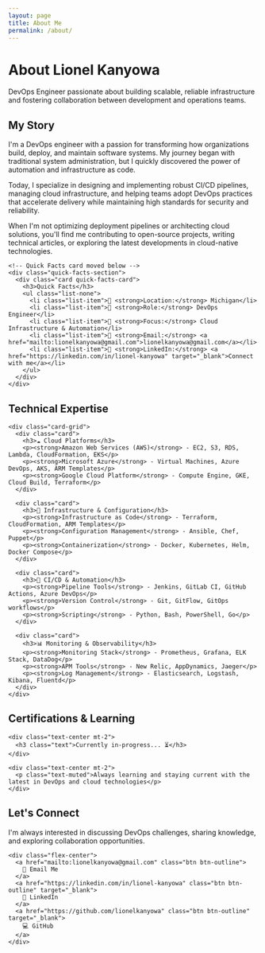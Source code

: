 ```yaml
---
layout: page
title: About Me
permalink: /about/
---
```


<div class="hero section-small">
  <div class="wrapper">
    <h1>About Lionel Kanyowa</h1>
    <p class="hero-subtitle">DevOps Engineer passionate about building scalable, reliable infrastructure and fostering collaboration between development and operations teams.</p>
  </div>
</div>

<section class="section-small">
  <div class="wrapper">
    <!-- Full-width My Story section -->
    <div class="story-section">
      <h2>My Story</h2>
      <div class="story-content">
        <p>
          I'm a DevOps engineer with a passion for transforming how organizations build, deploy, and maintain software systems. My journey began with traditional system administration, but I quickly discovered the power of automation and infrastructure as code.
        </p>
        <p>
          Today, I specialize in designing and implementing robust CI/CD pipelines, managing cloud infrastructure, and helping teams adopt DevOps practices that accelerate delivery while maintaining high standards for security and reliability.
        </p>
        <p>
          When I'm not optimizing deployment pipelines or architecting cloud solutions, you'll find me contributing to open-source projects, writing technical articles, or exploring the latest developments in cloud-native technologies.
        </p>
      </div>
    </div>
    
    <!-- Quick Facts card moved below -->
    <div class="quick-facts-section">
      <div class="card quick-facts-card">
        <h3>Quick Facts</h3>
        <ul class="list-none">
          <li class="list-item">📍 <strong>Location:</strong> Michigan</li>
          <li class="list-item">💼 <strong>Role:</strong> DevOps Engineer</li>
          <li class="list-item">🎯 <strong>Focus:</strong> Cloud Infrastructure & Automation</li>
          <li class="list-item">📧 <strong>Email:</strong> <a href="mailto:lionelkanyowa@gmail.com">lionelkanyowa@gmail.com</a></li>
          <li class="list-item">🔗 <strong>LinkedIn:</strong> <a href="https://linkedin.com/in/lionel-kanyowa" target="_blank">Connect with me</a></li>
        </ul>
      </div>
    </div>
  </div>
</section>

<section class="section-standard">
  <div class="wrapper">
    <h2 class="text-center mb-3">Technical Expertise</h2>
    
    <div class="card-grid">
      <div class="card">
        <h3>☁️ Cloud Platforms</h3>
        <p><strong>Amazon Web Services (AWS)</strong> - EC2, S3, RDS, Lambda, CloudFormation, EKS</p>
        <p><strong>Microsoft Azure</strong> - Virtual Machines, Azure DevOps, AKS, ARM Templates</p>
        <p><strong>Google Cloud Platform</strong> - Compute Engine, GKE, Cloud Build, Terraform</p>
      </div>
      
      <div class="card">
        <h3>🔧 Infrastructure & Configuration</h3>
        <p><strong>Infrastructure as Code</strong> - Terraform, CloudFormation, ARM Templates</p>
        <p><strong>Configuration Management</strong> - Ansible, Chef, Puppet</p>
        <p><strong>Containerization</strong> - Docker, Kubernetes, Helm, Docker Compose</p>
      </div>
      
      <div class="card">
        <h3>🚀 CI/CD & Automation</h3>
        <p><strong>Pipeline Tools</strong> - Jenkins, GitLab CI, GitHub Actions, Azure DevOps</p>
        <p><strong>Version Control</strong> - Git, GitFlow, GitOps workflows</p>
        <p><strong>Scripting</strong> - Python, Bash, PowerShell, Go</p>
      </div>
      
      <div class="card">
        <h3>📊 Monitoring & Observability</h3>
        <p><strong>Monitoring Stack</strong> - Prometheus, Grafana, ELK Stack, DataDog</p>
        <p><strong>APM Tools</strong> - New Relic, AppDynamics, Jaeger</p>
        <p><strong>Log Management</strong> - Elasticsearch, Logstash, Kibana, Fluentd</p>
      </div>
    </div>
  </div>
</section>

<section class="section-alt">
  <div class="wrapper">
    <h2 class="text-center mb-3">Certifications & Learning</h2>
    
    <div class="text-center mt-2">
      <h3 class="text">Currently in-progress... ⏳</h3>
    </div>

    <div class="text-center mt-2">
      <p class="text-muted">Always learning and staying current with the latest in DevOps and cloud technologies</p>
    </div>
  </div>
</section>

<section class="section-standard">
  <div class="wrapper text-center">
    <h2>Let's Connect</h2>
    <p class="text-muted mb-2">
      I'm always interested in discussing DevOps challenges, sharing knowledge, and exploring collaboration opportunities.
    </p>
    
    <div class="flex-center">
      <a href="mailto:lionelkanyowa@gmail.com" class="btn btn-outline">
        📧 Email Me
      </a>
      <a href="https://linkedin.com/in/lionel-kanyowa" class="btn btn-outline" target="_blank">
        💼 LinkedIn
      </a>
      <a href="https://github.com/lionelkanyowa" class="btn btn-outline" target="_blank">
        💻 GitHub
      </a>
    </div>
  </div>
</section>